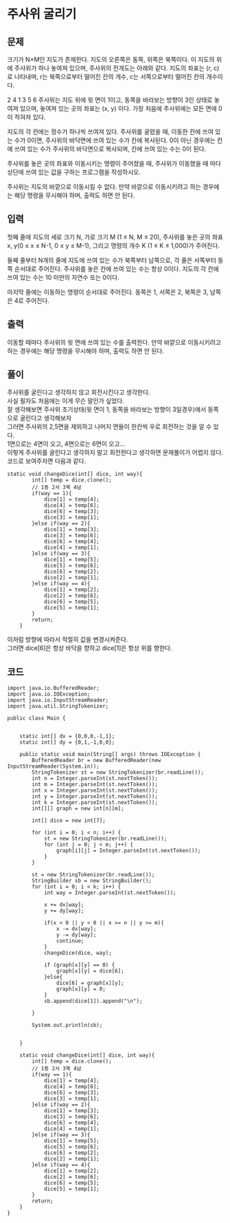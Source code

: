 # 주사위 굴리기 
 
## 문제
크기가 N×M인 지도가 존재한다. 지도의 오른쪽은 동쪽, 위쪽은 북쪽이다. 이 지도의 위에 주사위가 하나 놓여져 있으며, 주사위의 전개도는 아래와 같다. 지도의 좌표는 (r, c)로 나타내며, r는 북쪽으로부터 떨어진 칸의 개수, c는 서쪽으로부터 떨어진 칸의 개수이다. 

  2
4 1 3
  5
  6
주사위는 지도 위에 윗 면이 1이고, 동쪽을 바라보는 방향이 3인 상태로 놓여져 있으며, 놓여져 있는 곳의 좌표는 (x, y) 이다. 가장 처음에 주사위에는 모든 면에 0이 적혀져 있다.

지도의 각 칸에는 정수가 하나씩 쓰여져 있다. 주사위를 굴렸을 때, 이동한 칸에 쓰여 있는 수가 0이면, 주사위의 바닥면에 쓰여 있는 수가 칸에 복사된다. 0이 아닌 경우에는 칸에 쓰여 있는 수가 주사위의 바닥면으로 복사되며, 칸에 쓰여 있는 수는 0이 된다.

주사위를 놓은 곳의 좌표와 이동시키는 명령이 주어졌을 때, 주사위가 이동했을 때 마다 상단에 쓰여 있는 값을 구하는 프로그램을 작성하시오.

주사위는 지도의 바깥으로 이동시킬 수 없다. 만약 바깥으로 이동시키려고 하는 경우에는 해당 명령을 무시해야 하며, 출력도 하면 안 된다.

## 입력
첫째 줄에 지도의 세로 크기 N, 가로 크기 M (1 ≤ N, M ≤ 20), 주사위를 놓은 곳의 좌표 x, y(0 ≤ x ≤ N-1, 0 ≤ y ≤ M-1), 그리고 명령의 개수 K (1 ≤ K ≤ 1,000)가 주어진다.

둘째 줄부터 N개의 줄에 지도에 쓰여 있는 수가 북쪽부터 남쪽으로, 각 줄은 서쪽부터 동쪽 순서대로 주어진다. 주사위를 놓은 칸에 쓰여 있는 수는 항상 0이다. 지도의 각 칸에 쓰여 있는 수는 10 미만의 자연수 또는 0이다.

마지막 줄에는 이동하는 명령이 순서대로 주어진다. 동쪽은 1, 서쪽은 2, 북쪽은 3, 남쪽은 4로 주어진다.

## 출력
이동할 때마다 주사위의 윗 면에 쓰여 있는 수를 출력한다. 만약 바깥으로 이동시키려고 하는 경우에는 해당 명령을 무시해야 하며, 출력도 하면 안 된다.

## 풀이  
주사위를 굴린다고 생각하지 않고 회전시킨다고 생각한다.  
사실 필자도 처음에는 이게 무슨 말인가 싶었다.  
잘 생각해보면 주사위 초기상태(윗 면이 1, 동쪽을 바라보는 방향이 3일경우)에서 동쪽으로 굴린다고 생각해보자  
그러면 주사위의 2,5면을 제외하고 나머지 면들이 한칸씩 우로 회전하는 것을 알 수 있다.  
1면으로는 4면이 오고, 4면으로는 6면이 오고...  
이렇게 주사위를 굴린다고 생각하지 말고 회전한다고 생각하면 문제풀이가 어렵지 않다.  
코드로 보여주자면 다음과 같다.  
```
static void changeDice(int[] dice, int way){
        int[] temp = dice.clone();
        // 1동 2서 3북 4남
        if(way == 1){
            dice[1] = temp[4];
            dice[4] = temp[6];
            dice[6] = temp[3];
            dice[3] = temp[1];
        }else if(way == 2){
            dice[1] = temp[3];
            dice[3] = temp[6];
            dice[6] = temp[4];
            dice[4] = temp[1];
        }else if(way == 3){
            dice[1] = temp[5];
            dice[5] = temp[6];
            dice[6] = temp[2];
            dice[2] = temp[1];
        }else if(way == 4){
            dice[1] = temp[2];
            dice[2] = temp[6];
            dice[6] = temp[5];
            dice[5] = temp[1];
        }
        return;
    }
```
이처럼 방향에 따라서 적절히 값을 변경시켜준다.  
그러면 dice[6]은 항상 바닥을 향하고 dice[1]은 항상 위를 향한다. 

## 코드
```
import java.io.BufferedReader;
import java.io.IOException;
import java.io.InputStreamReader;
import java.util.StringTokenizer;

public class Main {


    static int[] dx = {0,0,0,-1,1};
    static int[] dy = {0,1,-1,0,0};

    public static void main(String[] args) throws IOException {
        BufferedReader br = new BufferedReader(new InputStreamReader(System.in));
        StringTokenizer st = new StringTokenizer(br.readLine());
        int n = Integer.parseInt(st.nextToken());
        int m = Integer.parseInt(st.nextToken());
        int x = Integer.parseInt(st.nextToken());
        int y = Integer.parseInt(st.nextToken());
        int k = Integer.parseInt(st.nextToken());
        int[][] graph = new int[n][m];

        int[] dice = new int[7];

        for (int i = 0; i < n; i++) {
            st = new StringTokenizer(br.readLine());
            for (int j = 0; j < m; j++) {
                graph[i][j] = Integer.parseInt(st.nextToken());
            }
        }

        st = new StringTokenizer(br.readLine());
        StringBuilder sb = new StringBuilder();
        for (int i = 0; i < k; i++) {
            int way = Integer.parseInt(st.nextToken());

            x += dx[way];
            y += dy[way];

            if(x < 0 || y < 0 || x >= n || y >= m){
                x -= dx[way];
                y -= dy[way];
                continue;
            }
            changeDice(dice, way);

            if (graph[x][y] == 0) {
                graph[x][y] = dice[6];
            }else{
                dice[6] = graph[x][y];
                graph[x][y] = 0;
            }
            sb.append(dice[1]).append("\n");

        }

        System.out.println(sb);


    }

    static void changeDice(int[] dice, int way){
        int[] temp = dice.clone();
        // 1동 2서 3북 4남
        if(way == 1){
            dice[1] = temp[4];
            dice[4] = temp[6];
            dice[6] = temp[3];
            dice[3] = temp[1];
        }else if(way == 2){
            dice[1] = temp[3];
            dice[3] = temp[6];
            dice[6] = temp[4];
            dice[4] = temp[1];
        }else if(way == 3){
            dice[1] = temp[5];
            dice[5] = temp[6];
            dice[6] = temp[2];
            dice[2] = temp[1];
        }else if(way == 4){
            dice[1] = temp[2];
            dice[2] = temp[6];
            dice[6] = temp[5];
            dice[5] = temp[1];
        }
        return;
    }
}
```
   
   
   
